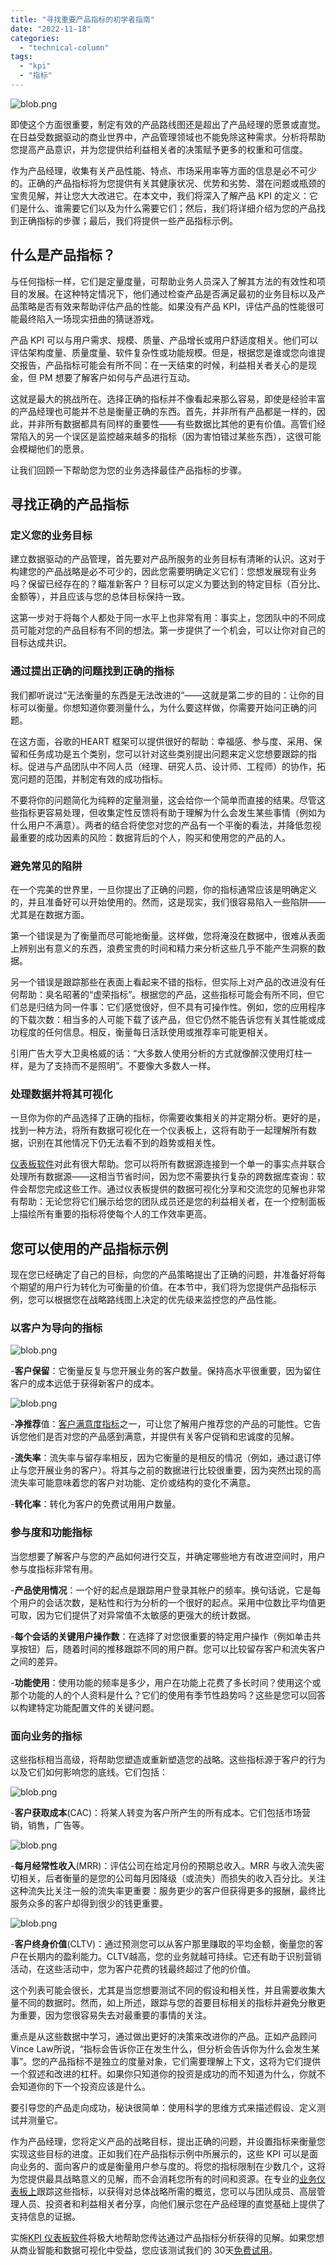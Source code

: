 ```yaml
---
title: "寻找重要产品指标的初学者指南"
date: "2022-11-18"
categories: 
  - "technical-column"
tags: 
  - "kpi"
  - "指标"
---
```


![blob.png](images/1668736931-blob-png.png)

即使这个方面很重要，制定有效的产品路线图还是超出了产品经理的愿景或直觉。在日益受数据驱动的商业世界中，产品管理领域也不能免除这种需求。分析将帮助您提高产品意识，并为您提供给利益相关者的决策赋予更多的权重和可信度。

作为产品经理，收集有关产品性能、特点、市场采用率等方面的信息是必不可少的。正确的产品指标将为您提供有关其健康状况、优势和劣势、潜在问题或瓶颈的宝贵见解，并让您大大改进它。在本文中，我们将深入了解产品 KPI 的定义：它们是什么、谁需要它们以及为什么需要它们；然后，我们将详细介绍为您的产品找到正确指标的步骤；最后，我们将提供一些产品指标示例。

## 什么是产品指标？

与任何指标一样，它们是定量度量，可帮助业务人员深入了解其方法的有效性和项目的发展。在这种特定情况下，他们通过检查产品是否满足最初的业务目标以及产品策略是否有效来帮助评估产品的性能。如果没有产品 KPI，评估产品的性能很可能最终陷入一场现实扭曲的猜谜游戏。

产品 KPI 可以与用户需求、规模、质量、产品增长或用户舒适度相关。他们可以评估架构度量、质量度量、软件复杂性或功能规模。但是，根据您是谁或您向谁提交报告，产品指标可能会有所不同：在一天结束的时候，利益相关者关心的是现金，但 PM 想要了解客户如何与产品进行互动。

这就是最大的挑战所在。选择正确的指标并不像看起来那么容易，即使是经验丰富的产品经理也可能并不总是衡量正确的东西。首先，并非所有产品都是一样的，因此，并非所有数据都具有同样的重要性——有些数据比其他的更有价值。高管们经常陷入的另一个误区是监控越来越多的指标（因为害怕错过某些东西），这很可能会模糊他们的愿景。

让我们回顾一下帮助您为您的业务选择最佳产品指标的步骤。

## 寻找正确的产品指标

### 定义您的业务目标

建立数据驱动的产品管理，首先要对产品所服务的业务目标有清晰的认识。这对于构建您的产品战略是必不可少的，因此您需要明确定义它们：您想发展现有业务吗？保留已经存在的？瞄准新客户？目标可以定义为要达到的特定目标（百分比、金额等），并且应该与您的总体目标保持一致。

这第一步对于将每个人都处于同一水平上也非常有用：事实上，您团队中的不同成员可能对您的产品目标有不同的想法。第一步提供了一个机会，可以让你对自己的目标达成共识。

### 通过提出正确的问题找到正确的指标

我们都听说过“无法衡量的东西是无法改进的”——这就是第二步的目的：让你的目标可以衡量。你想知道你要测量什么，为什么要这样做，你需要开始问正确的问题。

在这方面，谷歌的HEART 框架可以提供很好的帮助：幸福感、参与度、采用、保留和任务成功是五个类别，您可以针对这些类别提出问题来定义您想要跟踪的指标。促进与产品团队中不同人员（经理、研究人员、设计师、工程师）的协作，拓宽问题的范围，并制定有效的成功指标。

不要将你的问题简化为纯粹的定量测量，这会给你一个简单而直接的结果。尽管这些指标更容易处理，但收集定性反馈将有助于理解为什么会发生某些事情（例如为什么用户不满意）。两者的结合将使您对您的产品有一个平衡的看法，并降低忽视最重要的成功因素的风险：数据背后的个人，购买和使用您的产品的人。

### 避免常见的陷阱

在一个完美的世界里，一旦你提出了正确的问题，你的指标通常应该是明确定义的，并且准备好可以开始使用的。然而，这是现实，我们很容易陷入一些陷阱——尤其是在数据方面。

第一个错误是为了衡量而尽可能地衡量。这样做，您将淹没在数据中，很难从表面上辨别出有意义的东西，浪费宝贵的时间和精力来分析这些几乎不能产生洞察的数据。

另一个错误是跟踪那些在表面上看起来不错的指标，但实际上对产品的改进没有任何帮助：臭名昭著的“虚荣指标”。根据您的产品，这些指标可能会有所不同，但它们总是归结为同一件事：它们感觉很好，但不具有可操作性。例如，您的应用程序的下载次数：相当多的人可能下载了该产品，但它仍然不能告诉您有关其性能或成功程度的任何信息。相反，衡量每日活跃使用或推荐率可能更相关。

引用广告大亨大卫奥格威的话：“大多数人使用分析的方式就像醉汉使用灯柱一样，是为了支持而不是照明”。不要像大多数人一样。

### 处理数据并将其可视化

一旦你为你的产品选择了正确的指标，你需要收集相关的并定期分析。更好的是，找到一种方法，将所有数据可视化在一个仪表板上，这将有助于一起理解所有数据，识别在其他情况下仍无法看不到的趋势或相关性。

[仪表板软件](https://www.datafocus.ai/infos/best-dashboard-software-features)对此有很大帮助。您可以将所有数据源连接到一个单一的事实点并联合处理所有数据源——这相当节省时间，因为您不需要执行复杂的跨数据库查询：软件会帮您完成这些工作。通过仪表板提供的数据可视化分享和交流您的见解也非常有帮助：无论您将它们展示给您的团队成员还是您的利益相关者，在一个控制面板上描绘所有重要的指标将使每个人的工作效率更高。

## 您可以使用的产品指标示例

现在您已经确定了自己的目标，向您的产品策略提出了正确的问题，并准备好将每个期望的用户行为转化为可衡量的价值。在本节中，我们将为您提供产品指标示例，您可以根据您在战略路线图上决定的优先级来监控您的产品性能。

### 以客户为导向的指标

![blob.png](images/1668736933-blob-png.png)

\-**客户保留**：它衡量反复与您开展业务的客户数量。保持高水平很重要，因为留住客户的成本远低于获得新客户的成本。

![blob.png](images/1668736934-blob-png.png)

\-**净推荐**值：[客户满意度指标](https://www.datafocus.ai/infos/customer-satisfaction-metrics-effort-score-nps-csat)之一，可让您了解用户推荐您的产品的可能性。它告诉您他们是否对您的产品感到满意，并提供有关客户促销和忠诚度的见解。

\-**流失率**：流失率与留存率相反，因为它衡量的是相反的情况（例如，通过退订停止与您开展业务的客户）。将其与之前的数据进行比较很重要，因为突然出现的高流失率可能意味着您的客户对功能、定价或结构的变化不满意。

\-**转化率**：转化为客户的免费试用用户数量。

### 参与度和功能指标

当您想要了解客户与您的产品如何进行交互，并确定哪些地方有改进空间时，用户参与度指标非常有用。

\-**产品使用情况**：一个好的起点是跟踪用户登录其帐户的频率。换句话说，它是每个用户的会话次数，是粘性和行为分析的一个很好的起点。采用中位数比平均值更可取，因为它们提供了对异常值不太敏感的更强大的统计数据。

\-**每个会话的关键用户操作数**：在选择了对您很重要的特定用户操作（例如单击共享按钮）后，随着时间的推移跟踪不同的用户群。您可以比较留存客户和流失客户之间的差异。

\-**功能使用**：使用功能的频率是多少，用户在功能上花费了多长时间？使用这个或那个功能的人的个人资料是什么？它们的使用有季节性趋势吗？这些是您可以回答以构建特定功能配置文件的关键问题。

### 面向业务的指标

这些指标相当高级，将帮助您塑造或重新塑造您的战略。这些指标源于客户的行为以及它们如何影响您的底线。它们包括：

![blob.png](images/1668736935-blob-png.png)

\-**客户获取成本**(CAC)：将某人转变为客户所产生的所有成本。它们包括市场营销，销售，广告等。

![blob.png](images/1668736936-blob-png.png)

\-**每月经常性收入**(MRR)：评估公司在给定月份的预期总收入。MRR 与收入流失密切相关，后者衡量的是您的公司每月因降级（或流失）而损失的收入百分比。关注这种流失比关注一般的流失率更重要：服务更少的客户但获得更多的报酬，最终比服务众多的客户却得到很少的钱更重要。

![blob.png](images/1668736938-blob-png.png)

\-**客户终身价值**(CLTV)：通过预测您可以从客户那里赚取的平均金额，衡量您的客户在长期内的盈利能力。CLTV越高，您的业务就越可持续。它还有助于识别营销活动，在这些活动中，您为客户花费的钱最终超过了他的价值。

这个列表可能会很长，尤其是当您想要测试不同的假设和相关性，并且需要收集大量不同的数据时。然而，如上所述，跟踪与您的首要目标相关的指标并避免分散更为重要，因为您很容易失去对最重要的事情的关注。

重点是从这些数据中学习，通过做出更好的决策来改进你的产品。正如产品顾问 Vince Law所说，“指标会告诉你正在发生什么，但分析会告诉你为什么会发生某事”。您的产品指标不是独立的度量对象，它们需要理解上下文，这将为它们提供一个叙述和改进的杠杆。如果你只知道你的投资是成功的而不知道为什么，你就不会知道你的下一个投资应该是什么。

要引导您的产品走向成功，秘诀很简单：使用科学的思维方式来描述假设、定义测试并测量它。

作为产品经理，您将定义产品的战略目标，提出正确的问题，并设置指标来衡量您实现这些目标的进度。正如我们在产品指标示例中所展示的，这些 KPI 可以是面向业务的、面向客户的或是衡量用户参与度的。将您的指标限制在少数几个，这将为您提供最具战略意义的见解，而不会消耗您所有的时间和资源。在专业的[业务仪表板上](https://www.datafocus.ai/infos/dashboard-examples-and-templates)跟踪这些指标，以获得对总体战略所需的概览，您可以与团队成员、高层管理人员、投资者和利益相关者分享，向他们展示您在产品经理的直觉基础上提供了支持信息的证据。

实施[KPI 仪表板软件](https://www.datafocus.ai/infos/kpi-dashboard-software)将极大地帮助您传达通过产品指标分析获得的见解。如果您想从商业智能和数据可视化中受益，您应该测试我们的 30天[免费试用](https://www.datafocus.ai/console/)。
